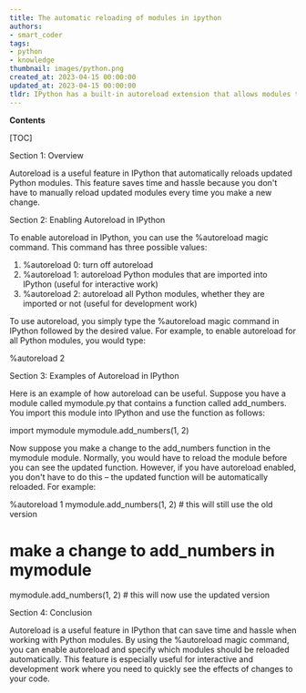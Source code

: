 ```yaml
---
title: The automatic reloading of modules in ipython
authors:
- smart_coder
tags:
- python
- knowledge
thumbnail: images/python.png
created_at: 2023-04-15 00:00:00
updated_at: 2023-04-15 00:00:00
tldr: IPython has a built-in autoreload extension that allows modules to be reloaded automatically whenever changes are made to its code.
---
```


**Contents**

[TOC]

Section 1: Overview

Autoreload is a useful feature in IPython that automatically reloads updated Python modules. This feature saves time and hassle because you don't have to manually reload updated modules every time you make a new change.

Section 2: Enabling Autoreload in IPython

To enable autoreload in IPython, you can use the %autoreload magic command. This command has three possible values:

1. %autoreload 0: turn off autoreload
2. %autoreload 1: autoreload Python modules that are imported into IPython (useful for interactive work)
3. %autoreload 2: autoreload all Python modules, whether they are imported or not (useful for development work)

To use autoreload, you simply type the %autoreload magic command in IPython followed by the desired value. For example, to enable autoreload for all Python modules, you would type:

%autoreload 2

Section 3: Examples of Autoreload in IPython

Here is an example of how autoreload can be useful. Suppose you have a module called mymodule.py that contains a function called add_numbers. You import this module into IPython and use the function as follows:

import mymodule
mymodule.add_numbers(1, 2)

Now suppose you make a change to the add_numbers function in the mymodule module. Normally, you would have to reload the module before you can see the updated function. However, if you have autoreload enabled, you don't have to do this – the updated function will be automatically reloaded. For example:

%autoreload 1
mymodule.add_numbers(1, 2) # this will still use the old version
# make a change to add_numbers in mymodule
mymodule.add_numbers(1, 2) # this will now use the updated version

Section 4: Conclusion

Autoreload is a useful feature in IPython that can save time and hassle when working with Python modules. By using the %autoreload magic command, you can enable autoreload and specify which modules should be reloaded automatically. This feature is especially useful for interactive and development work where you need to quickly see the effects of changes to your code.
